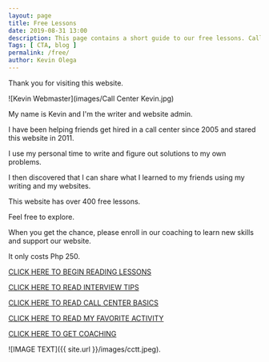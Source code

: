 ```yaml
--- 
layout: page 
title: Free Lessons
date: 2019-08-31 13:00
description: This page contains a short guide to our free lessons. Call Center Training Tips contains over 400 lessons for job applicants, BPO workers and home based freelancers.
Tags: [ CTA, blog ]
permalink: /free/ 
author: Kevin Olega 
--- 
```

Thank you for visiting this website.

![Kevin Webmaster](images/Call Center Kevin.jpg)

My name is Kevin and I'm the writer and website admin.

I have been helping friends get hired in a call center since 2005 and stared this website in 2011.

I use my personal time to write and figure out solutions to my own problems.

I then discovered that I can share what I learned to my friends using my writing and my websites.

This website has over 400 free lessons.

Feel free to explore.

When you get the chance, please enroll in our coaching to learn new skills and support our website.

It only costs Php 250.

[CLICK HERE TO BEGIN READING LESSONS](https://callcentertrainingtips.com)

[CLICK HERE TO READ INTERVIEW TIPS](https://callcentertrainingtips.com/interview)

[CLICK HERE TO READ CALL CENTER BASICS](https://callcentertrainingtips.com/interview)

[CLICK HERE TO READ MY FAVORITE ACTIVITY](https://callcentertrainingtips.com)

[CLICK HERE TO GET COACHING](https://callcentertrainingtips.com/6WEL250/)

![IMAGE TEXT]({{ site.url }}/images/cctt.jpeg).